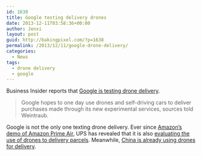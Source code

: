 ```yaml
---
id: 1638
title: Google testing delivery drones
date: 2013-12-11T03:58:36+00:00
author: Jenxi
layout: post
guid: http://bakingpixel.com/?p=1638
permalink: /2013/12/11/google-drone-delivery/
categories:
  - News
tags:
  - drone delivery
  - google
---
```

Business Insider reports that [Google is testing drone delivery](http://www.businessinsider.com/google-testing-delivery-drones-2013-12).

> Google hopes to one day use drones and self-driving cars to deliver purchases made through its new experimental services, sources told Weintraub. 

Google is not the only one texting drone delivery. Ever since [Amazon’s demo of Amazon Prime Air](http://bakingpixel.com/2013/12/amazon-prime-air-delivery-drones-to-achieve-half-hour-shipping/), UPS has revealed that it is also [evaluating the use of drones to delivery parcels](http://bakingpixel.com/2013/12/ups-delivery-drones/). Meanwhile, [China is already using drones for delivery](http://bakingpixel.com/2013/12/china-drone-delivery/).